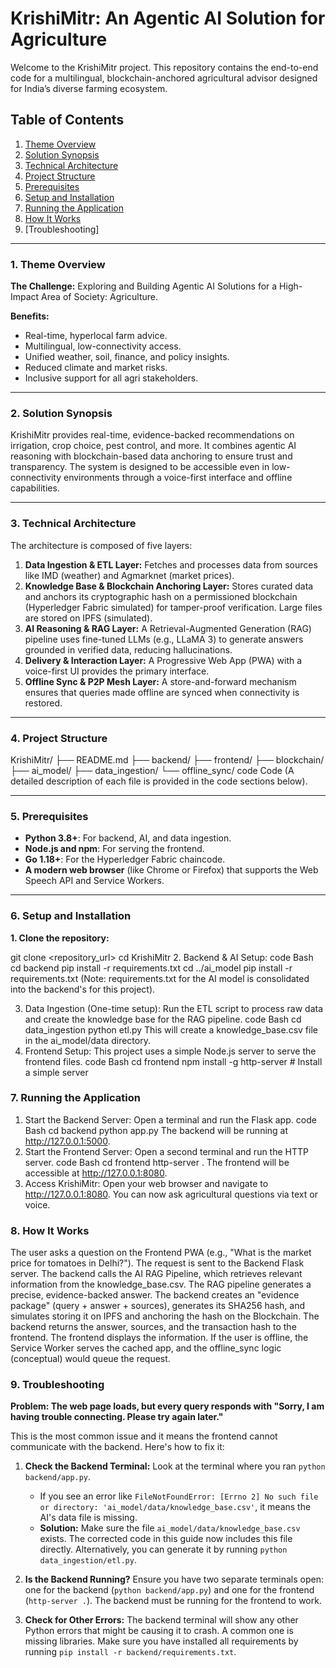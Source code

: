 # KrishiMitr: An Agentic AI Solution for Agriculture

Welcome to the KrishiMitr project. This repository contains the end-to-end code for a multilingual, blockchain-anchored agricultural advisor designed for India’s diverse farming ecosystem.

## Table of Contents

1.  [Theme Overview](#theme-overview)
2.  [Solution Synopsis](#solution-synopsis)
3.  [Technical Architecture](#technical-architecture)
4.  [Project Structure](#project-structure)
5.  [Prerequisites](#prerequisites)
6.  [Setup and Installation](#setup-and-installation)
7.  [Running the Application](#running-the-application)
8.  [How It Works](#how-it-works)
9.  [Troubleshooting]

---

### 1. Theme Overview

**The Challenge:** Exploring and Building Agentic AI Solutions for a High-Impact Area of Society: Agriculture.

**Benefits:**
- Real-time, hyperlocal farm advice.
- Multilingual, low-connectivity access.
- Unified weather, soil, finance, and policy insights.
- Reduced climate and market risks.
- Inclusive support for all agri stakeholders.

---

### 2. Solution Synopsis

KrishiMitr provides real-time, evidence-backed recommendations on irrigation, crop choice, pest control, and more. It combines agentic AI reasoning with blockchain-based data anchoring to ensure trust and transparency. The system is designed to be accessible even in low-connectivity environments through a voice-first interface and offline capabilities.

---

### 3. Technical Architecture

The architecture is composed of five layers:

1.  **Data Ingestion & ETL Layer:** Fetches and processes data from sources like IMD (weather) and Agmarknet (market prices).
2.  **Knowledge Base & Blockchain Anchoring Layer:** Stores curated data and anchors its cryptographic hash on a permissioned blockchain (Hyperledger Fabric simulated) for tamper-proof verification. Large files are stored on IPFS (simulated).
3.  **AI Reasoning & RAG Layer:** A Retrieval-Augmented Generation (RAG) pipeline uses fine-tuned LLMs (e.g., LLaMA 3) to generate answers grounded in verified data, reducing hallucinations.
4.  **Delivery & Interaction Layer:** A Progressive Web App (PWA) with a voice-first UI provides the primary interface.
5.  **Offline Sync & P2P Mesh Layer:** A store-and-forward mechanism ensures that queries made offline are synced when connectivity is restored.

---

### 4. Project Structure
KrishiMitr/
├── README.md
├── backend/
├── frontend/
├── blockchain/
├── ai_model/
├── data_ingestion/
└── offline_sync/
code
Code
(A detailed description of each file is provided in the code sections below).

---

### 5. Prerequisites

- **Python 3.8+**: For backend, AI, and data ingestion.
- **Node.js and npm**: For serving the frontend.
- **Go 1.18+**: For the Hyperledger Fabric chaincode.
- **A modern web browser** (like Chrome or Firefox) that supports the Web Speech API and Service Workers.

---

### 6. Setup and Installation

**1. Clone the repository:**

git clone <repository_url>
cd KrishiMitr
2. Backend & AI Setup:
code
Bash
cd backend
pip install -r requirements.txt
cd ../ai_model
pip install -r requirements.txt
(Note: requirements.txt for the AI model is consolidated into the backend's for this project).

3. Data Ingestion (One-time setup):
Run the ETL script to process raw data and create the knowledge base for the RAG pipeline.
code
Bash
cd data_ingestion
python etl.py
This will create a knowledge_base.csv file in the ai_model/data directory.
4. Frontend Setup:
This project uses a simple Node.js server to serve the frontend files.
code
Bash
cd frontend
npm install -g http-server # Install a simple server

### 7. Running the Application
1. Start the Backend Server:
Open a terminal and run the Flask app.
code
Bash
cd backend
python app.py
The backend will be running at http://127.0.0.1:5000.
2. Start the Frontend Server:
Open a second terminal and run the HTTP server.
code
Bash
cd frontend
http-server .
The frontend will be accessible at http://127.0.0.1:8080.
3. Access KrishiMitr:
Open your web browser and navigate to http://127.0.0.1:8080. You can now ask agricultural questions via text or voice.

### 8. How It Works
The user asks a question on the Frontend PWA (e.g., "What is the market price for tomatoes in Delhi?").
The request is sent to the Backend Flask server.
The backend calls the AI RAG Pipeline, which retrieves relevant information from the knowledge_base.csv.
The RAG pipeline generates a precise, evidence-backed answer.
The backend creates an "evidence package" (query + answer + sources), generates its SHA256 hash, and simulates storing it on IPFS and anchoring the hash on the Blockchain.
The backend returns the answer, sources, and the transaction hash to the frontend.
The frontend displays the information. If the user is offline, the Service Worker serves the cached app, and the offline_sync logic (conceptual) would queue the request.

### 9. Troubleshooting

**Problem: The web page loads, but every query responds with "Sorry, I am having trouble connecting. Please try again later."**

This is the most common issue and it means the frontend cannot communicate with the backend. Here's how to fix it:

1.  **Check the Backend Terminal:** Look at the terminal where you ran `python backend/app.py`.
    *   If you see an error like `FileNotFoundError: [Errno 2] No such file or directory: 'ai_model/data/knowledge_base.csv'`, it means the AI's data file is missing.
    *   **Solution:** Make sure the file `ai_model/data/knowledge_base.csv` exists. The corrected code in this guide now includes this file directly. Alternatively, you can generate it by running `python data_ingestion/etl.py`.

2.  **Is the Backend Running?** Ensure you have two separate terminals open: one for the backend (`python backend/app.py`) and one for the frontend (`http-server .`). The backend must be running for the frontend to work.

3.  **Check for Other Errors:** The backend terminal will show any other Python errors that might be causing it to crash. A common one is missing libraries. Make sure you have installed all requirements by running `pip install -r backend/requirements.txt`.